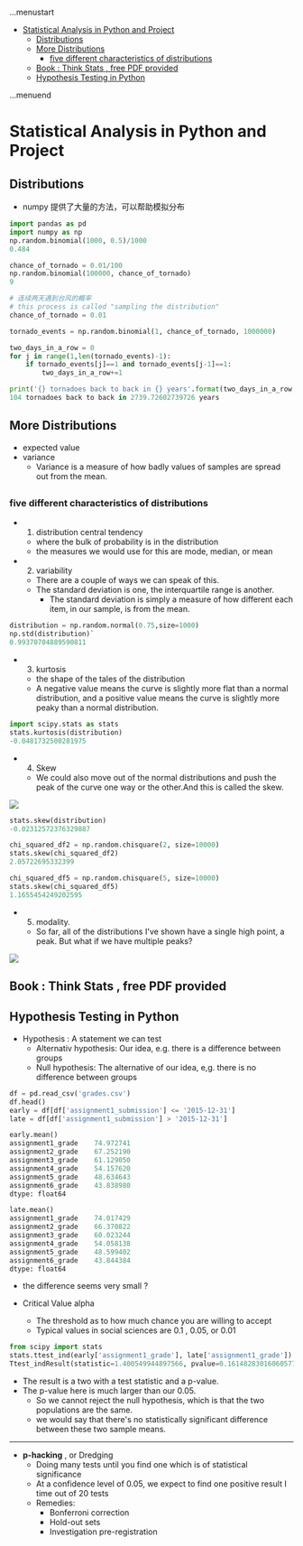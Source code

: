 ...menustart

 - [Statistical Analysis in Python and Project](#b12fdb9660ff87143953ef6b8062e5de)
     - [Distributions](#8c88565cb04f9c9f8cb8c9cb9309d1f2)
     - [More Distributions](#0e8df8dbf98a41a0f9b074ae6afbb382)
         - [five different characteristics of distributions](#9b3ddce31a3cfefd07476ea6ac4e9049)
     - [Book : Think Stats , free PDF provided](#87ef7fa2fecf7675715d8ca701fab666)
     - [Hypothesis Testing in Python](#a776871f9fd445962837a4dc94b0eb74)

...menuend


<h2 id="b12fdb9660ff87143953ef6b8062e5de"></h2>


# Statistical Analysis in Python and Project

<h2 id="8c88565cb04f9c9f8cb8c9cb9309d1f2"></h2>


## Distributions

 - numpy 提供了大量的方法，可以帮助模拟分布

```python
import pandas as pd
import numpy as np
np.random.binomial(1000, 0.5)/1000
0.484

chance_of_tornado = 0.01/100
np.random.binomial(100000, chance_of_tornado)
9

# 连续两天遇到台风的概率
# this process is called "sampling the distribution"
chance_of_tornado = 0.01

tornado_events = np.random.binomial(1, chance_of_tornado, 1000000)

two_days_in_a_row = 0
for j in range(1,len(tornado_events)-1):
    if tornado_events[j]==1 and tornado_events[j-1]==1:
        two_days_in_a_row+=1

print('{} tornadoes back to back in {} years'.format(two_days_in_a_row, 1000000/365))
104 tornadoes back to back in 2739.72602739726 years
```

<h2 id="0e8df8dbf98a41a0f9b074ae6afbb382"></h2>


## More Distributions

 - expected value
 - variance
    - Variance is a measure of how badly values of  samples are spread out from the mean.

<h2 id="9b3ddce31a3cfefd07476ea6ac4e9049"></h2>


### five different characteristics of distributions

 - 1. distribution central tendency
    - where the bulk of probability is in the distribution
    - the measures we would use for this are mode, median, or mean
 - 2. variability
    - There are a couple of ways we can speak of this. 
    - The standard deviation is one, the interquartile range is another.
        - The standard deviation is simply a measure of how different each item, in our sample, is from the mean. 

```python
distribution = np.random.normal(0.75,size=1000)
np.std(distribution)`
0.99370704889590811
```

 - 3. kurtosis 
    - the shape of the tales of the distribution 
    - A negative value means the curve is slightly more flat than a normal distribution,  and a positive value means the curve is slightly more peaky than a normal distribution. 

```python
import scipy.stats as stats
stats.kurtosis(distribution)
-0.0481732500281975
```

 - 4. Skew
    - We could also move out of the normal distributions and push the peak of the curve one way or the other.And this is called the skew. 

![](../imgs/pandas_distribution_skew.png)

```python
stats.skew(distribution)
-0.02312572376329887

chi_squared_df2 = np.random.chisquare(2, size=10000)
stats.skew(chi_squared_df2)
2.05722695332399

chi_squared_df5 = np.random.chisquare(5, size=10000)
stats.skew(chi_squared_df5)
1.1655454249202595
```

 - 5. modality. 
    - So far, all of the distributions I've shown have a single high point, a peak. But what if we have multiple peaks? 

![](../imgs/pandas_distribtuion_bimodal.png)

<h2 id="87ef7fa2fecf7675715d8ca701fab666"></h2>


## Book : Think Stats , free PDF provided

<h2 id="a776871f9fd445962837a4dc94b0eb74"></h2>


## Hypothesis Testing in Python

 - Hypothesis : A statement we can test
    - Alternativ hypothesis: Our idea, e.g. there is a difference between groups
    - Null hypothesis: The alternative of our idea, e,g. there is no difference between groups

```python
df = pd.read_csv('grades.csv')
df.head()
early = df[df['assignment1_submission'] <= '2015-12-31']
late = df[df['assignment1_submission'] > '2015-12-31']

early.mean()
assignment1_grade    74.972741
assignment2_grade    67.252190
assignment3_grade    61.129050
assignment4_grade    54.157620
assignment5_grade    48.634643
assignment6_grade    43.838980
dtype: float64

late.mean()
assignment1_grade    74.017429
assignment2_grade    66.370822
assignment3_grade    60.023244
assignment4_grade    54.058138
assignment5_grade    48.599402
assignment6_grade    43.844384
dtype: float64
```
 
 - the difference seems very small ?
 

 - Critical Value alpha
    - The threshold as to how much chance you are willing to accept
    - Typical values in social sciences are 0.1 , 0.05, or 0.01

```python
from scipy import stats
stats.ttest_ind(early['assignment1_grade'], late['assignment1_grade'])
Ttest_indResult(statistic=1.400549944897566, pvalue=0.16148283016060577)
```

 - The result is a two with a test statistic and a p-value. 
 - The p-value here is much larger than our 0.05. 
    - So we cannot reject the null hypothesis, which is that the two populations are the same. 
    - we would say that there's no statistically significant difference between these two sample means. 

---

 - **p-hacking** , or Dredging
    - Doing many tests until you find one which is of statistical significance
    - At a confidence level of 0.05, we expect to find one positive result I time out of 20 tests
    - Remedies:
        - Bonferroni correction
        - Hold-out sets
        - Investigation pre-registration


